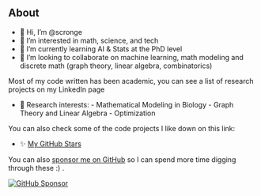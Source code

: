 

## About


- 👋 Hi, I’m @scronge
- 👀 I’m interested in math, science, and tech
- 🌱 I’m currently learning AI & Stats at the PhD level
- 💞️ I’m looking to collaborate on machine learning, math modeling and discrete math (graph theory, linear algebra, combinatorics)

Most of my code written has been academic, you can see a list of research projects on my LinkedIn page

- 🔬 Research interests:
      - Mathematical Modeling in Biology
      - Graph Theory and Linear Algebra
      - Optimization


You can also check some of the code projects I like down on this link:

- ✨ <a href="https://github.com/scronge?tab=stars"> My GitHub Stars</a>


You can also [sponsor me on GitHub](https://github.com/sponsors/scronge/) so I can spend more time digging through these :) .
<p align="left">
  <a href="https://github.com/sponsors/scronge/"><img alt="GitHub Sponsor" title="GitHub Sponsor" src="https://img.shields.io/static/v1?label=Sponsor&message=%E2%9D%A4&logo=GitHub&color=%23E05D44&style=for-the-badge"/></a>
</p>

